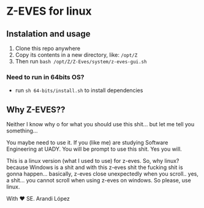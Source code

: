 # Z-EVES for linux

## Instalation and usage

1. Clone this repo anywhere
2. Copy its contents in a new directory, like: `/opt/Z`
3. Then run `bash /opt/Z/Z-Eves/system/z-eves-gui.sh`

### Need to run in 64bits OS?

- run `sh 64-bits/install.sh` to install dependencies

## Why Z-EVES??

Neither I know why o for what you should use this shit... but let me tell you something...

You maybe need to use it. If you (like me) are studying Software Engineering at UADY. You will be prompt to use this shit. Yes you will.

This is a linux version (what I used to use) for z-eves. So, why linux? because Windows is a shit and with this z-eves shit the fucking shit is gonna happen... basically, z-eves close unexpectedly when you scroll.. yes, a shit... you cannot scroll when using z-eves on windows. So please, use linux.

With :heart: SE. Arandi López
